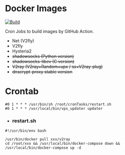 # Docker Images

[![Build](https://github.com/swoiow/ftw-ci/actions/workflows/ci.yml/badge.svg)](https://github.com/swoiow/ftw-ci/actions/workflows/ci.yml)

Cron Jobs to build images by GitHub Action.

+ Net (V2fly)
+ V2fly
+ Hysteria2
+ ~~shadowsocks (Python version)~~
+ ~~shadowsocks-libev (C version)~~
+ ~~V2ray (V2ray+Random+upx / ss+V2ray-plug)~~
+ ~~dnscrypt-proxy stable version~~

# Crontab

```
#0 1 * * * /usr/bin/sh /root/cronTasks/restart.sh
#0 1 * * * /usr/local/bin/vps_updater updater
```

+ ### restart.sh

```
#!/usr/bin/env bash

/usr/bin/docker pull xxx/v2ray
cd /root/xxx && /usr/local/bin/docker-compose down && /usr/local/bin/docker-compose up -d
```
